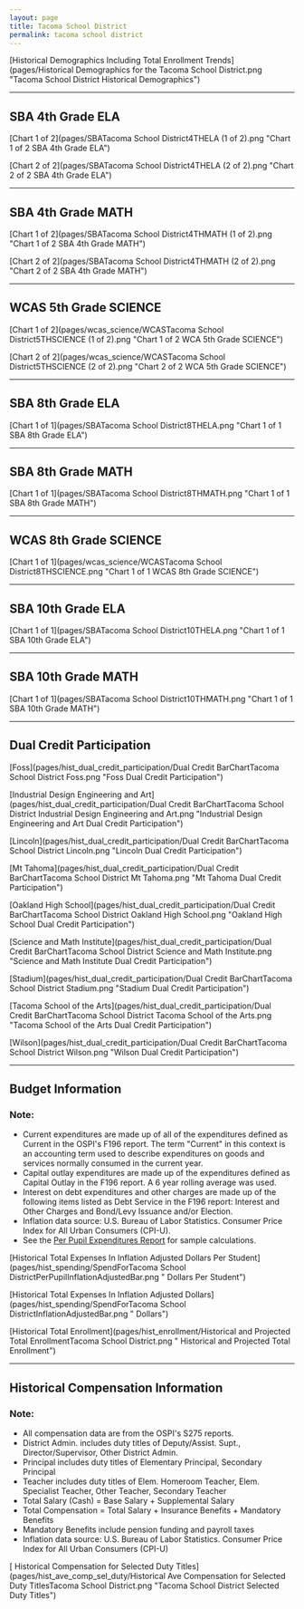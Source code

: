 ```yaml
---
layout: page
title: Tacoma School District
permalink: tacoma school district
---
```



[Historical Demographics Including Total Enrollment Trends](pages/Historical Demographics for the Tacoma School District.png "Tacoma School District Historical Demographics")

___

## SBA 4th Grade ELA

[Chart 1 of 2](pages/SBATacoma School District4THELA (1 of 2).png "Chart 1 of 2 SBA 4th Grade ELA")

[Chart 2 of 2](pages/SBATacoma School District4THELA (2 of 2).png "Chart 2 of 2 SBA 4th Grade ELA")


___

## SBA 4th Grade MATH

[Chart 1 of 2](pages/SBATacoma School District4THMATH (1 of 2).png "Chart 1 of 2 SBA 4th Grade MATH")

[Chart 2 of 2](pages/SBATacoma School District4THMATH (2 of 2).png "Chart 2 of 2 SBA 4th Grade MATH")


___

## WCAS 5th Grade SCIENCE

[Chart 1 of 2](pages/wcas_science/WCASTacoma School District5THSCIENCE (1 of 2).png "Chart 1 of 2 WCA 5th Grade SCIENCE")

[Chart 2 of 2](pages/wcas_science/WCASTacoma School District5THSCIENCE (2 of 2).png "Chart 2 of 2 WCA 5th Grade SCIENCE")


___

## SBA 8th Grade ELA

[Chart 1 of 1](pages/SBATacoma School District8THELA.png "Chart 1 of 1 SBA 8th Grade ELA")


___

## SBA 8th Grade MATH

[Chart 1 of 1](pages/SBATacoma School District8THMATH.png "Chart 1 of 1 SBA 8th Grade MATH")


___

## WCAS 8th Grade SCIENCE

[Chart 1 of 1](pages/wcas_science/WCASTacoma School District8THSCIENCE.png "Chart 1 of 1 WCAS 8th Grade SCIENCE")


___

## SBA 10th Grade ELA

[Chart 1 of 1](pages/SBATacoma School District10THELA.png "Chart 1 of 1 SBA 10th Grade ELA")


___

## SBA 10th Grade MATH

[Chart 1 of 1](pages/SBATacoma School District10THMATH.png "Chart 1 of 1 SBA 10th Grade MATH")


___

## Dual Credit Participation

[Foss](pages/hist_dual_credit_participation/Dual Credit BarChartTacoma School District Foss.png "Foss Dual Credit Participation")

[Industrial Design Engineering and Art](pages/hist_dual_credit_participation/Dual Credit BarChartTacoma School District Industrial Design Engineering and Art.png "Industrial Design Engineering and Art Dual Credit Participation")

[Lincoln](pages/hist_dual_credit_participation/Dual Credit BarChartTacoma School District Lincoln.png "Lincoln Dual Credit Participation")

[Mt Tahoma](pages/hist_dual_credit_participation/Dual Credit BarChartTacoma School District Mt Tahoma.png "Mt Tahoma Dual Credit Participation")

[Oakland High School](pages/hist_dual_credit_participation/Dual Credit BarChartTacoma School District Oakland High School.png "Oakland High School Dual Credit Participation")

[Science and Math Institute](pages/hist_dual_credit_participation/Dual Credit BarChartTacoma School District Science and Math Institute.png "Science and Math Institute Dual Credit Participation")

[Stadium](pages/hist_dual_credit_participation/Dual Credit BarChartTacoma School District Stadium.png "Stadium Dual Credit Participation")

[Tacoma School of the Arts](pages/hist_dual_credit_participation/Dual Credit BarChartTacoma School District Tacoma School of the Arts.png "Tacoma School of the Arts Dual Credit Participation")

[Wilson](pages/hist_dual_credit_participation/Dual Credit BarChartTacoma School District Wilson.png "Wilson Dual Credit Participation")


___

## Budget Information
### Note:
- Current expenditures are made up of all of the expenditures defined as Current in the OSPI's F196 report. The term "Current" in this context is an accounting term used to describe expenditures on goods and services normally consumed in the current year.
- Capital outlay expenditures are made up of the expenditures defined as Capital Outlay in the F196 report. A 6 year rolling average was used.
- Interest on debt expenditures and other charges are made up of the following items listed as Debt Service in the F196 report: Interest and Other Charges and Bond/Levy Issuance and/or Election.
- Inflation data source: U.S. Bureau of Labor Statistics. Consumer Price Index for All Urban Consumers (CPI-U).
- See the [Per Pupil Expenditures Report](report_expenditures) for sample calculations.

[Historical Total Expenses In Inflation Adjusted Dollars Per Student](pages/hist_spending/SpendForTacoma School DistrictPerPupilInflationAdjustedBar.png " Dollars Per Student")

[Historical Total Expenses In Inflation Adjusted Dollars](pages/hist_spending/SpendForTacoma School DistrictInflationAdjustedBar.png " Dollars")

[Historical Total Enrollment](pages/hist_enrollment/Historical and Projected Total EnrollmentTacoma School District.png " Historical and Projected Total Enrollment")


___

## Historical Compensation Information
### Note:
- All compensation data are from the OSPI's S275 reports.
- District Admin. includes duty titles of Deputy/Assist. Supt., Director/Supervisor, Other District Admin.
- Principal includes duty titles of Elementary Principal, Secondary Principal
- Teacher includes duty titles of Elem. Homeroom Teacher, Elem. Specialist Teacher, Other Teacher, Secondary Teacher
- Total Salary (Cash) = Base Salary + Supplemental Salary
- Total Compensation = Total Salary + Insurance Benefits + Mandatory Benefits
- Mandatory Benefits include pension funding and payroll taxes
- Inflation data source: U.S. Bureau of Labor Statistics. Consumer Price Index for All Urban Consumers (CPI-U)

[ Historical Compensation for Selected Duty Titles](pages/hist_ave_comp_sel_duty/Historical Ave Compensation for Selected Duty TitlesTacoma School District.png "Tacoma School District Selected Duty Titles")

